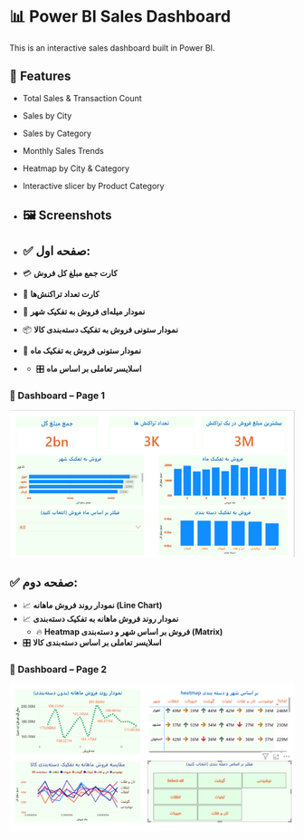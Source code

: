 # 📊 Power BI Sales Dashboard

This is an interactive sales dashboard built in Power BI.

## 📌 Features

- Total Sales & Transaction Count
- Sales by City
- Sales by Category
- Monthly Sales Trends
- Heatmap by City & Category
- Interactive slicer by Product Category

- ## 🖼️ Screenshots

- ## ✅ صفحه اول:

- 💳 **کارت جمع مبلغ کل فروش**
- 🔢 **کارت تعداد تراکنش‌ها**
- 📍 **نمودار میله‌ای فروش به تفکیک شهر**
- 📦 **نمودار ستونی فروش به تفکیک دسته‌بندی کالا**
- 📅 **نمودار ستونی فروش به تفکیک ماه**
- - 🎛️ **اسلایسر تعاملی بر اساس ماه**



### 📄 Dashboard – Page 1
![Dashboard Page 1](page1.png)

## ✅ صفحه دوم:

- 📈 **نمودار روند فروش ماهانه (Line Chart)**
- 📈 **نمودار روند فروش ماهانه به تفکیک دسته‌بندی**
  - 🔥 **Heatmap فروش بر اساس شهر و دسته‌بندی (Matrix)**
- 🎛️ **اسلایسر تعاملی بر اساس دسته‌بندی کالا**

### 📄 Dashboard – Page 2
![Dashboard Page 2](page2.png)



